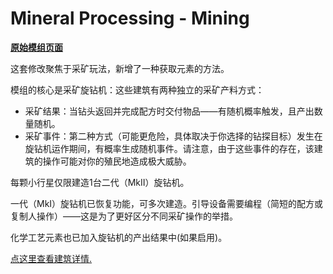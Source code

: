 # Mineral Processing - Mining

[**原始模组页面**](https://steamcommunity.com/sharedfiles/filedetails/?id=3358334623)

这套修改聚焦于采矿玩法，新增了一种获取元素的方法。

模组的核心是采矿旋钻机：这些建筑有两种独立的采矿产料方式：

- 采矿结果：当钻头返回并完成配方时交付物品——有随机概率触发，且产出数量随机。
- 采矿事件：第二种方式（可能更危险，具体取决于你选择的钻探目标）发生在旋钻机运作期间，有概率生成随机事件。请注意，由于这些事件的存在，该建筑的操作可能对你的殖民地造成极大威胁。

每颗小行星仅限建造1台二代（MkII）旋钻机。

一代（MkI）旋钻机已恢复功能，可多次建造。引导设备需要编程（简短的配方或复制人操作）——这是为了更好区分不同采矿操作的举措。

化学工艺元素也已加入旋钻机的产出结果中(如果启用)。

[点这里查看建筑详情.](./Buildings)
